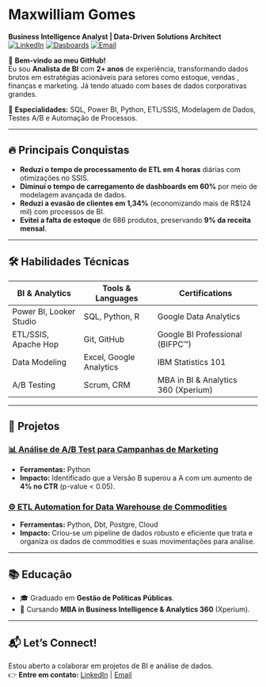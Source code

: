 # Maxwilliam Gomes  
**Business Intelligence Analyst | Data-Driven Solutions Architect**  
[![LinkedIn](https://img.shields.io/badge/LinkedIn-Connect-%230A66C2)](https://www.linkedin.com/in/maxwilliam-gomes-74b01716a/)
[![Dasboards](https://img.shields.io/badge/Dashboards-Visit-%23FF6B6B)](https://www.novypro.com/profile_about/maxwilliamgomes)<!-- Adicione seu link aqui -->
[![Email](https://img.shields.io/badge/Email-Contact-%23EA4335)](mailto:maxwilliamgomes@gmail.com)

👋 **Bem-vindo ao meu GitHub!**  
Eu sou **Analista de BI** com **2+ anos** de experiência, transformando dados brutos em estratégias acionáveis para setores como estoque, vendas ,  finanças e marketing. Já tendo atuado com bases de dados corporativas grandes. 

🚀 **Especialidades:** SQL, Power BI, Python, ETL/SSIS, Modelagem de Dados, Testes A/B e Automação de Processos. 

---

## 🔥 **Principais Conquistas**  
- **Reduzi o tempo de processamento de ETL em 4 horas** diárias com otimizações no SSIS.  
- **Diminuí o tempo de carregamento de dashboards em 60%** por meio de modelagem avançada de dados.  
- **Reduzi a evasão de clientes em 1,34%** (economizando mais de R$124 mil) com processos de BI.  
- **Evitei a falta de estoque** de 686 produtos, preservando **9% da receita mensal**.  

---

## 🛠️ **Habilidades Técnicas**  
| **BI & Analytics**      | **Tools & Languages**       | **Certifications**              |  
|-------------------------|-----------------------------|----------------------------------|  
| Power BI, Looker Studio | SQL, Python, R              | Google Data Analytics            |  
| ETL/SSIS, Apache Hop    | Git, GitHub                 | Google BI Professional (BIFPC™)  |  
| Data Modeling           | Excel, Google Analytics     | IBM Statistics 101               |  
| A/B Testing             | Scrum, CRM                  | MBA in BI & Analytics 360 (Xperium) |  

---

## 📂 **Projetos**  
 
### [📊 Análise de A/B Test para Campanhas de Marketing](https://github.com/MaxwilliamGomes/AB-test) 
- **Ferramentas:** Python  
- **Impacto:** Identificado que a Versão B superou a A com um aumento de **4% no CTR** (p-value < 0.05). 

### [⚙️ ETL Automation for Data Warehouse de Commodities](https://github.com/MaxwilliamGomes/Monitoramento_de_Vendas) 
- **Ferramentas:** Python, Dbt, Postgre, Cloud  
- **Impacto:** Criou-se um pipeline de dados robusto e eficiente que trata e organiza os dados de commodities e suas movimentações para análise.  

---

## 📚 **Educação**  
- 🎓 Graduado em **Gestão de Políticas Públicas**.  
- 📜 Cursando **MBA in Business Intelligence & Analytics 360** (Xperium).  
  

---

## 📬 **Let’s Connect!**  
Estou aberto a colaborar em projetos de BI e análise de dados.  
👉 **Entre em contato:** [LinkedIn](https://www.linkedin.com/in/maxwilliam-gomes-74b01716a/) | [Email](mailto:maxwilliamgomes@gmail.com)  
